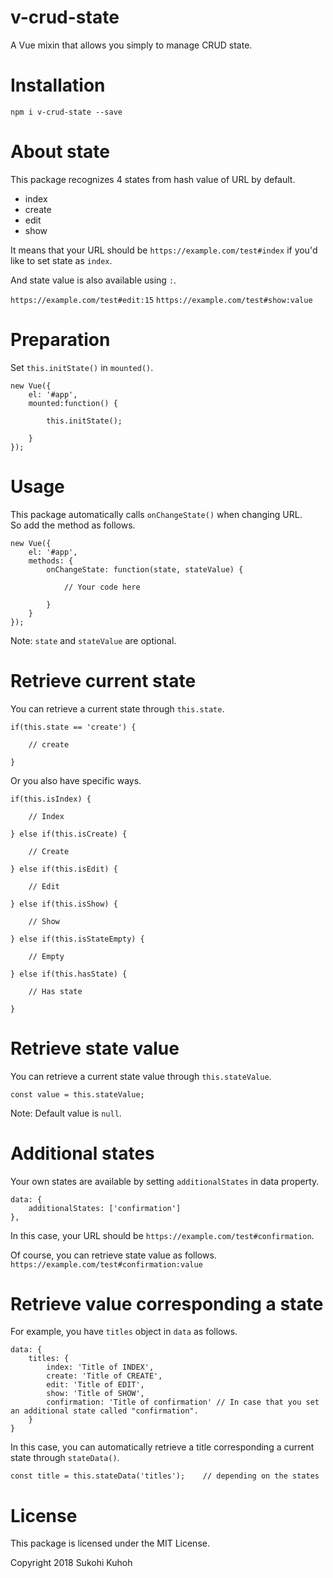 # v-crud-state
A Vue mixin that allows you simply to manage CRUD state.

# Installation

    npm i v-crud-state --save

# About state

This package recognizes 4 states from hash value of URL by default.

* index
* create
* edit
* show

It means that your URL should be `https://example.com/test#index` if you'd like to set state as `index`.

And state value is also available using `:`.

`https://example.com/test#edit:15`
`https://example.com/test#show:value`

# Preparation
Set `this.initState()` in `mounted()`.

    new Vue({
        el: '#app',
        mounted:function() {

            this.initState();

        }
    });

# Usage

This package automatically calls `onChangeState()` when changing URL.  
So add the method as follows.

    new Vue({
        el: '#app',
        methods: {
            onChangeState: function(state, stateValue) {

                // Your code here

            }
        }
    });

Note: `state` and `stateValue` are optional.

# Retrieve current state

You can retrieve a current state through `this.state`.

    if(this.state == 'create') {
    
        // create
    
    }

Or you also have specific ways.

    if(this.isIndex) {
    
        // Index

    } else if(this.isCreate) {

        // Create

    } else if(this.isEdit) {

        // Edit

    } else if(this.isShow) {

        // Show

    } else if(this.isStateEmpty) {

        // Empty

    } else if(this.hasState) {

        // Has state

    }

# Retrieve state value

You can retrieve a current state value through `this.stateValue`.

    const value = this.stateValue;

Note: Default value is `null`.

# Additional states
Your own states are available by setting `additionalStates` in data property.

    data: {
        additionalStates: ['confirmation']
    },

In this case, your URL should be `https://example.com/test#confirmation`.  

Of course, you can retrieve state value as follows.  
`https://example.com/test#confirmation:value`


# Retrieve value corresponding a state

For example, you have `titles` object in `data` as follows.

    data: {
        titles: {
            index: 'Title of INDEX',
            create: 'Title of CREATE',
            edit: 'Title of EDIT',
            show: 'Title of SHOW',
            confirmation: 'Title of confirmation' // In case that you set an additional state called "confirmation".
        }
    }
    
In this case, you can automatically retrieve a title corresponding a current state through `stateData()`.

    const title = this.stateData('titles');    // depending on the states
    
# License

This package is licensed under the MIT License.

Copyright 2018 Sukohi Kuhoh